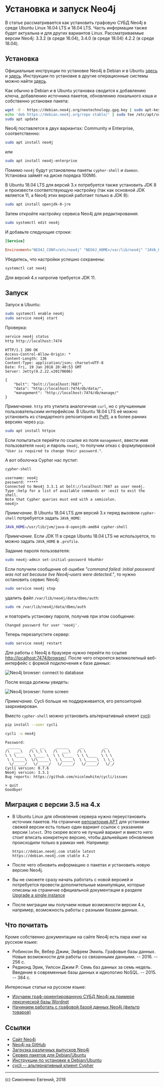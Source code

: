 # Установка и запуск Neo4j

В статье рассматривается как установить графовую СУБД Neo4j в среде
Ubuntu Linux 16.04 LTS и 18.04 LTS. Часть информации также будет актуальна и для других вариантов
Linux. Рассматриваемые версии Neo4j: 3.3.2 (в среде 16.04), 3.4.0 (в среде 18.04)
4.2.2 (в среде 18.04).

## Установка

Официальные инструкции по установке Neo4j в Debian и в Ubuntu
[здесь](http://debian.neo4j.com/) и
[здесь](http://neo4j.com/docs/operations-manual/current/installation/linux/debian/).
Инструкции по установке в другие операционные системы можно найти
[здесь](https://neo4j.com/download/other-releases/).

Как обычно в Debian и в Ubuntu установка сводится к добавлению ключа,
добавлению источника пакетов, обновлению локального кэша и собственно установке
пакета:

``` sh
wget -O - https://debian.neo4j.org/neotechnology.gpg.key | sudo apt-key add -
echo 'deb https://debian.neo4j.org/repo stable/' | sudo tee /etc/apt/sources.list.d/neo4j.list
sudo apt update
```

Neo4j поставлется в двух вариантах: Community и Enterprise, соответственно:

``` sh
sudo apt install neo4j
```

или

``` sh
sudo apt install neo4j-enterprise
```

Помимо `neo4j` будут установлены пакеты `cypher-shell` и `daemon`. Установка
займёт на диске порядка 100Мб.

В Ubuntu 18.04 LTS для версий 3.x потребуется также установить JDK 8
и произвести соответствующую настройку (так как основной JDK является 11,
а Neo4j этих версий работает только в JDK 8):

``` sh
sudo apt install openjdk-8-jre
```

Затем откройте настройку сервиса Neo4j для редактирования:

``` sh
sudo systemctl edit neo4j
```

И добавьте следующие строки:

``` ini
[Service]

Environment="NEO4J_CONF=/etc/neo4j" "NEO4J_HOME=/var/lib/neo4j" "JAVA_HOME=/usr/lib/jvm/java-8-openjdk-amd64"
```

Убедитесь, что настройки успешно сохранены:

``` sh
systemctl cat neo4j
```

Для версий 4.x напротив требуется JDK 11.

## Запуск

Запуск в Ubuntu:

``` sh
sudo systemctl enable neo4j
sudo service neo4j start
```

Проверка:

``` sh
service neo4j status
http http://localhost:7474
```

``` http
HTTP/1.1 200 OK
Access-Control-Allow-Origin: *
Content-Length: 136
Content-Type: application/json; charset=UTF-8
Date: Fri, 19 Jan 2018 20:40:53 GMT
Server: Jetty(9.2.22.v20170606)

{
    "bolt": "bolt://localhost:7687", 
    "data": "http://localhost:7474/db/data/", 
    "management": "http://localhost:7474/db/manage/"
}
```

_Примечание._ `http` это утилита аналогичная `curl`, но с улучшенным
пользовательским интерфейсом. В Ubuntu 18.04 LTS её можно установить из
стандартного репозитория из [PyPI](https://pypi.org/),
а в более ранних версиях через `pip`.

``` sh
sudo apt install httpie
```

Если попытаться перейти по ссылке из поля `management`, ввести имя пользователя `neo4j`
и пароль `neo4j`, то получим отказ с формулировкой
`"User is required to change their password."`.

А вот оболочка Cypher нас пустит:

``` sh
cypher-shell
```

``` plain
username: neo4j
password: *****
Connected to Neo4j 3.3.1 at bolt://localhost:7687 as user neo4j.
Type :help for a list of available commands or :exit to exit the shell.
Note that Cypher queries must end with a semicolon.
neo4j>
```

_Примечание._ В Ubuntu 18.04 LTS для версий 3.x перед вызовом `cypher-shell`
потребуется задать `JAVA_HOME`:

``` sh
JAVA_HOME=/usr/lib/jvm/java-8-openjdk-amd64 cypher-shell
```

_Примечание._ Если JDK 11 в среде Ubuntu 18.04 LTS не используется,
то можно задать `JAVA_HOME` в `.profile`.

Задание пароля пользователя:

``` sh
sudo neo4j-admin set-initial-password h6u4%kr
```

Если получили сообщение об ошибке _"command failed: initial password was not set
because live Neo4j-users were detected."_, то нужно остановить сервис Neo4j:

``` sh
sudo service neo4j stop
```

удалить файл `/var/lib/neo4j/data/dbms/auth`:

``` sh
sudo rm /var/lib/neo4j/data/dbms/auth
```

и повторить установку пароля, получив при этом сообщение:

``` plain
Changed password for user 'neo4j'.
```

Теперь перезапустите сервер:

``` sh
sudo service neo4j restart
```

Для работы с Neo4j в браузере нужно перейти по ссылке
<http://localhost:7474/browser/>. После чего откроется великолепный
веб-интерфейс с формой подключения к базе данных:

![Neo4j browser: connect to database](./images/neo4j-browser-connect.png)

После входа должны увидеть:

![Neo4j browser: home screen](./images/neo4j-browser-home.png)

_Примечание._ Cycli больше не поддерживается, его репозиторий заархивирован.

Вместо `cypher-shell` можно установить альтернативный клиент
[cycli](https://github.com/nicolewhite/cycli):

``` sh
pip install --user cycli
```

``` sh
cycli -u neo4j
```

``` plain
Password: 
 ______     __  __     ______     __         __    
/\  ___\   /\ \_\ \   /\  ___\   /\ \       /\ \   
\ \ \____  \ \____ \  \ \ \____  \ \ \____  \ \ \  
 \ \_____\  \/\_____\  \ \_____\  \ \_____\  \ \_\ 
  \/_____/   \/_____/   \/_____/   \/_____/   \/_/ 
Cycli version: 0.7.6
Neo4j version: 3.3.1
Bug reports: https://github.com/nicolewhite/cycli/issues

> quit
Goodbye!
```

## Миграция с версии 3.5 на 4.x

- В Ubuntu Linux для обновления сервера нужно переустановить источник пакетов.
  На страничке [репозитория APT](http://debian.neo4j.com) для установки
  свежей версии есть только один вариант ссылок с указанием версии `latest`.
  Это скорее всего не лучший вариант и вместо него стоит вписать конкретную
  версию, чтобы дальнейшие обновления происходили только в рамках неё. Например:

  ```
  https://debian.neo4j.com stable latest
  https://debian.neo4j.com stable 4.2
  ```

- После чего обновить информацию о пакетах и установить новую версию Neo4j.

- Вы не сможете сразу начать работать с новой версией и потребуется провести
  дополнительные манипуляции, которые описаны на страничке официальной
  документации в разделе
  [Upgrade a single instance](https://neo4j.com/docs/operations-manual/current/upgrade/deployment-upgrading/)

- После миграции мы получаем новые возможности версии 4.x, например,
  возможность работы с разными базами данных.

## Что почитать

Кроме собственно документации на сайте Neo4j есть пара книг на русском языке:

- Робинсон Ян, Вебер Джим, Эифрем Эмиль. Графовые базы данных. Новые
  возможности для работы со связанными данными. -- 2016. -- 256 с.
- Редмонд Эрик, Уилсон Джим Р. Семь баз данных за семь недель. Введение в
  современные базы данных и идеологию NoSQL. -- 2015. -- 384 с.

Интересные статьи на русском языке:

- [Изучаем граф-ориентированную СУБД Neo4j на примере лексической базы Wordnet](https://habrahabr.ru/post/273241/)
- [Начинаем работать с графовой базой данных Neo4j (фильтр товаров)](https://habrahabr.ru/post/219441/)

## Ссылки

- [Сайт Neo4j](https://neo4j.com/)
- [Neo4j на GitHub](https://github.com/neo4j/neo4j)
- [Загрузка различных выпусков Neo4j](https://neo4j.com/download/other-releases/)
- [Сервер пакетов для Debian/Ubuntu](http://debian.neo4j.com/)
- [Инструкции по установке в Debian/Ubuntu](http://neo4j.com/docs/operations-manual/current/installation/linux/debian/)
- [cycli -- альтернативный клиент Cypher](https://github.com/nicolewhite/cycli)

---

(c) Симоненко Евгений, 2018
